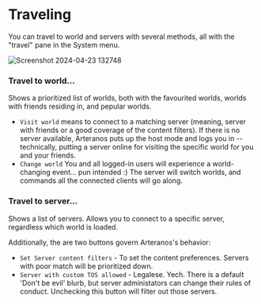 # Traveling

You can travel to world and servers with several methods, all with the "travel" pane in the System menu. 

![Screenshot 2024-04-23 132748](https://github.com/willneedit/Arteranos/assets/13902647/86cef0a4-8d22-4138-979e-0a9d21f2bd47)

### Travel to world...

Shows a prioritized list of worlds, both with the favourited worlds, worlds with friends residing in, and pepular worlds.

* `Visit world` means to connect to a matching server (meaning, server with friends or a good coverage of the content filters). If there is no server available, Arteranos puts up the host mode and logs you in -- technically, putting a server online for visiting the specific world for you and your friends.
* `Change world` You and all logged-in users will experience a world-changing event... pun intended :) The server will switch worlds, and commands all the connected clients will go along.

### Travel to server...

Shows a list of servers. Allows you to connect to a specific server, regardless which world is loaded.

Additionally, the are two buttons govern Arteranos's behavior:

* `Set Server content filters` - To set the content preferences. Servers with poor match will be prioritized down.
* `Server with custom TOS allowed` - Legalese. Yech. There is a default 'Don't be evil' blurb, but server administators can change their rules of conduct. Unchecking this button will filter out those servers.
